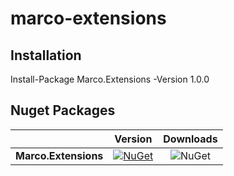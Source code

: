 # marco-extensions

## Installation
Install-Package Marco.Extensions -Version 1.0.0

## Nuget Packages
||Version|Downloads|
|---------------------------|:---:|:---:|
|**Marco.Extensions**|[![NuGet](https://img.shields.io/nuget/v/Marco.Extensions.svg)](https://www.nuget.org/packages/Marco.Extensions/)|![NuGet](https://img.shields.io/nuget/dt/Marco.Extensions.svg)|
